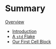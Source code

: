 # Summary

[Overview](overview.md)

- [Introduction](introduction.md)
- [A `std` Flake](flake.md)
- [Our First Cell Block](first_block.md)
